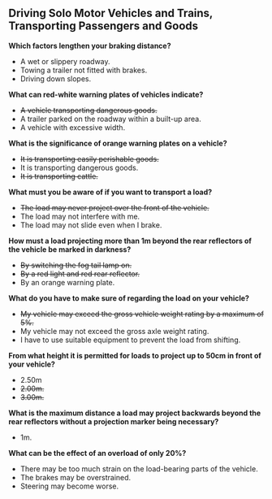 ## Driving Solo Motor Vehicles and Trains, Transporting Passengers and Goods

**Which factors lengthen your braking distance?**
- A wet or slippery roadway.
- Towing a trailer not fitted with brakes.
- Driving down slopes.

**What can red-white warning plates of vehicles indicate?**
- ~~A vehicle transporting dangerous goods.~~
- A trailer parked on the roadway within a built-up area.
- A vehicle with excessive width.

**What is the significance of orange warning plates on a vehicle?**
- ~~It is transporting easily perishable goods.~~
- It is transporting dangerous goods.
- ~~It is transporting cattle.~~

**What must you be aware of if you want to transport a load?**
- ~~The load may never project over the front of the vehicle.~~
- The load may not interfere with me.
- The load may not slide even when I brake.

**How must a load projecting more than 1m beyond the rear reflectors of the vehicle be marked in darkness?**
- ~~By switching the fog tail lamp on.~~
- ~~By a red light and red rear reflector.~~
- By an orange warning plate.

**What do you have to make sure of regarding the load on your vehicle?**
- ~~My vehicle may exceed the gross vehicle weight rating by a maximum of 5%.~~
- My vehicle may not exceed the gross axle weight rating.
- I have to use suitable equipment to prevent the load from shifting.

**From what height it is permitted for loads to project up to 50cm in front of your vehicle?**
- 2.50m
- ~~2.00m.~~
- ~~3.00m.~~

**What is the maximum distance a load may project backwards beyond the rear reflectors without a projection marker being necessary?**
- 1m.

**What can be the effect of an overload of only 20%?**	
- There may be too much strain on the load-bearing parts of the vehicle.
- The brakes may be overstrained.
- Steering may become worse.
